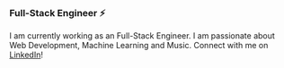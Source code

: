 ### Full-Stack Engineer ⚡
I am currently working as an Full-Stack Engineer. I am passionate about Web Development, Machine Learning and Music. 
Connect with me on [LinkedIn](https://linkedin.com/in/aditya-garga)!

[Portfolio]: adityagarga.com


